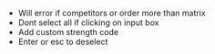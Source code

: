  - Will error if competitors or order more than matrix
 - Dont select all if clicking on input box
 - Add custom strength code
 - Enter or esc to deselect

